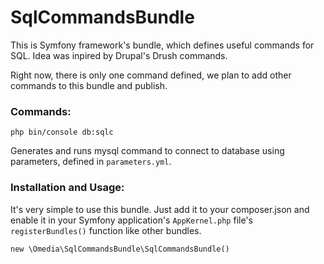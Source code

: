 # SqlCommandsBundle

This is Symfony framework's bundle, which defines useful commands for
SQL. Idea was inpired by Drupal's Drush commands.

Right now, there is only one command defined, we plan to add other
commands to this bundle and publish.

### Commands:
    php bin/console db:sqlc
    
Generates and runs mysql command to connect to database using
parameters, defined in `parameters.yml`. 


### Installation and Usage:
It's very simple to use this bundle. Just add it to your composer.json
and enable it in your Symfony application's `AppKernel.php` file's
`registerBundles()` function like other bundles.
    
    new \Omedia\SqlCommandsBundle\SqlCommandsBundle()

